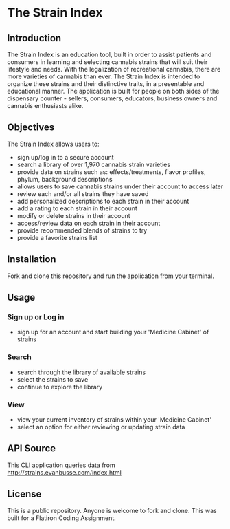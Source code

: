 # The Strain Index

## Introduction

The Strain Index is an education tool, built in order to assist patients and consumers in learning and selecting cannabis strains that will suit their lifestyle and needs. With the legalization of recreational cannabis, there are more varieties of cannabis than ever. The Strain Index is intended to organize these strains and their distinctive traits, in a presentable and educational manner. The application is built for people on both sides of the dispensary counter - sellers, consumers, educators, business owners and cannabis enthusiasts alike.

## Objectives 

The Strain Index allows users to:

- sign up/log in to a secure account
- search a library of over 1,970 cannabis strain varieties 
- provide data on strains such as: effects/treatments, flavor profiles, phylum, background descriptions
- allows users to save cannabis strains under their account to access later
- review each and/or all strains they have saved
- add personalized descriptions to each strain in their account
- add a rating to each strain in their account
- modify or delete strains in their account
- access/review data on each strain in their account
- provide recommended blends of strains to try
- provide a favorite strains list 

## Installation

Fork and clone this repository and run the application from your terminal.

## Usage

### Sign up or Log in
- sign up for an account and start building your 'Medicine Cabinet' of strains 

### Search
- search through the library of available strains
- select the strains to save
- continue to explore the library

### View
- view your current inventory of strains within your 'Medicine Cabinet'
- select an option for either reviewing or updating strain data

## API Source
This CLI application queries data from http://strains.evanbusse.com/index.html

## License
This is a public repository. Anyone is welcome to fork and clone. 
This was built for a Flatiron Coding Assignment.